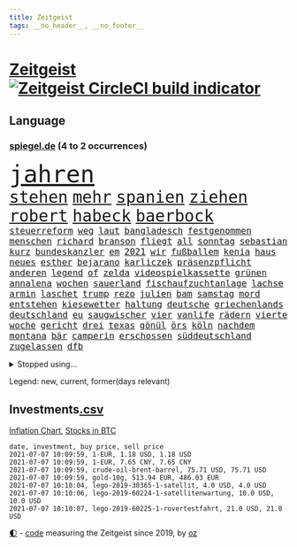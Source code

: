 ```yaml
---
title: Zeitgeist
tags: __no_header__, __no_footer__
---
```


# [Zeitgeist](https://oliz.io/zeitgeist/) [![Zeitgeist CircleCI build indicator](https://circleci.com/gh/ooz/zeitgeist.svg?style=shield)](https://circleci.com/gh/ooz/zeitgeist)

## Language

<h3><a href="https://www.spiegel.de" target="_blank">spiegel.de</a> (4 to 2 occurrences)</h3>
<p style="font-family:monospace">
<span style="font-size:32pt"><a href="news_links.html#jahren" class="current">jahren</a></span>
<br>
<span style="font-size:22pt"><a href="news_links.html#stehen" class="current">stehen</a></span>
<span style="font-size:22pt"><a href="news_links.html#mehr" class="current">mehr</a></span>
<span style="font-size:22pt"><a href="news_links.html#spanien" class="current">spanien</a></span>
<span style="font-size:22pt"><a href="news_links.html#ziehen" class="current">ziehen</a></span>
<span style="font-size:22pt"><a href="news_links.html#robert" class="current">robert</a></span>
<span style="font-size:22pt"><a href="news_links.html#habeck" class="current">habeck</a></span>
<span style="font-size:22pt"><a href="news_links.html#baerbock" class="current">baerbock</a></span>
<br>
<span style="font-size:12pt"><a href="news_links.html#steuerreform" class="current">steuerreform</a></span>
<span style="font-size:12pt"><a href="news_links.html#weg" class="current">weg</a></span>
<span style="font-size:12pt"><a href="news_links.html#laut" class="current">laut</a></span>
<span style="font-size:12pt"><a href="news_links.html#bangladesch" class="new">bangladesch</a></span>
<span style="font-size:12pt"><a href="news_links.html#festgenommen" class="current">festgenommen</a></span>
<span style="font-size:12pt"><a href="news_links.html#menschen" class="current">menschen</a></span>
<span style="font-size:12pt"><a href="news_links.html#richard" class="current">richard</a></span>
<span style="font-size:12pt"><a href="news_links.html#branson" class="current">branson</a></span>
<span style="font-size:12pt"><a href="news_links.html#fliegt" class="current">fliegt</a></span>
<span style="font-size:12pt"><a href="news_links.html#all" class="current">all</a></span>
<span style="font-size:12pt"><a href="news_links.html#sonntag" class="current">sonntag</a></span>
<span style="font-size:12pt"><a href="news_links.html#sebastian" class="current">sebastian</a></span>
<span style="font-size:12pt"><a href="news_links.html#kurz" class="current">kurz</a></span>
<span style="font-size:12pt"><a href="news_links.html#bundeskanzler" class="current">bundeskanzler</a></span>
<span style="font-size:12pt"><a href="news_links.html#em" class="current">em</a></span>
<span style="font-size:12pt"><a href="news_links.html#2021" class="current">2021</a></span>
<span style="font-size:12pt"><a href="news_links.html#wir" class="current">wir</a></span>
<span style="font-size:12pt"><a href="news_links.html#fußballem" class="current">fußballem</a></span>
<span style="font-size:12pt"><a href="news_links.html#kenia" class="current">kenia</a></span>
<span style="font-size:12pt"><a href="news_links.html#haus" class="current">haus</a></span>
<span style="font-size:12pt"><a href="news_links.html#neues" class="current">neues</a></span>
<span style="font-size:12pt"><a href="news_links.html#esther" class="new">esther</a></span>
<span style="font-size:12pt"><a href="news_links.html#bejarano" class="new">bejarano</a></span>
<span style="font-size:12pt"><a href="news_links.html#karliczek" class="current">karliczek</a></span>
<span style="font-size:12pt"><a href="news_links.html#präsenzpflicht" class="new">präsenzpflicht</a></span>
<span style="font-size:12pt"><a href="news_links.html#anderen" class="current">anderen</a></span>
<span style="font-size:12pt"><a href="news_links.html#legend" class="new">legend</a></span>
<span style="font-size:12pt"><a href="news_links.html#of" class="current">of</a></span>
<span style="font-size:12pt"><a href="news_links.html#zelda" class="new">zelda</a></span>
<span style="font-size:12pt"><a href="news_links.html#videospielkassette" class="new">videospielkassette</a></span>
<span style="font-size:12pt"><a href="news_links.html#grünen" class="current">grünen</a></span>
<span style="font-size:12pt"><a href="news_links.html#annalena" class="current">annalena</a></span>
<span style="font-size:12pt"><a href="news_links.html#wochen" class="current">wochen</a></span>
<span style="font-size:12pt"><a href="news_links.html#sauerland" class="current">sauerland</a></span>
<span style="font-size:12pt"><a href="news_links.html#fischaufzuchtanlage" class="new">fischaufzuchtanlage</a></span>
<span style="font-size:12pt"><a href="news_links.html#lachse" class="new">lachse</a></span>
<span style="font-size:12pt"><a href="news_links.html#armin" class="current">armin</a></span>
<span style="font-size:12pt"><a href="news_links.html#laschet" class="current">laschet</a></span>
<span style="font-size:12pt"><a href="news_links.html#trump" class="current">trump</a></span>
<span style="font-size:12pt"><a href="news_links.html#rezo" class="current">rezo</a></span>
<span style="font-size:12pt"><a href="news_links.html#julien" class="new">julien</a></span>
<span style="font-size:12pt"><a href="news_links.html#bam" class="new">bam</a></span>
<span style="font-size:12pt"><a href="news_links.html#samstag" class="current">samstag</a></span>
<span style="font-size:12pt"><a href="news_links.html#mord" class="current">mord</a></span>
<span style="font-size:12pt"><a href="news_links.html#entstehen" class="current">entstehen</a></span>
<span style="font-size:12pt"><a href="news_links.html#kiesewetter" class="new">kiesewetter</a></span>
<span style="font-size:12pt"><a href="news_links.html#haltung" class="current">haltung</a></span>
<span style="font-size:12pt"><a href="news_links.html#deutsche" class="current">deutsche</a></span>
<span style="font-size:12pt"><a href="news_links.html#griechenlands" class="new">griechenlands</a></span>
<span style="font-size:12pt"><a href="news_links.html#deutschland" class="current">deutschland</a></span>
<span style="font-size:12pt"><a href="news_links.html#eu" class="current">eu</a></span>
<span style="font-size:12pt"><a href="news_links.html#saugwischer" class="new">saugwischer</a></span>
<span style="font-size:12pt"><a href="news_links.html#vier" class="current">vier</a></span>
<span style="font-size:12pt"><a href="news_links.html#vanlife" class="new">vanlife</a></span>
<span style="font-size:12pt"><a href="news_links.html#rädern" class="current">rädern</a></span>
<span style="font-size:12pt"><a href="news_links.html#vierte" class="current">vierte</a></span>
<span style="font-size:12pt"><a href="news_links.html#woche" class="current">woche</a></span>
<span style="font-size:12pt"><a href="news_links.html#gericht" class="current">gericht</a></span>
<span style="font-size:12pt"><a href="news_links.html#drei" class="current">drei</a></span>
<span style="font-size:12pt"><a href="news_links.html#texas" class="current">texas</a></span>
<span style="font-size:12pt"><a href="news_links.html#gönül" class="new">gönül</a></span>
<span style="font-size:12pt"><a href="news_links.html#örs" class="new">örs</a></span>
<span style="font-size:12pt"><a href="news_links.html#köln" class="current">köln</a></span>
<span style="font-size:12pt"><a href="news_links.html#nachdem" class="current">nachdem</a></span>
<span style="font-size:12pt"><a href="news_links.html#montana" class="new">montana</a></span>
<span style="font-size:12pt"><a href="news_links.html#bär" class="new">bär</a></span>
<span style="font-size:12pt"><a href="news_links.html#camperin" class="new">camperin</a></span>
<span style="font-size:12pt"><a href="news_links.html#erschossen" class="current">erschossen</a></span>
<span style="font-size:12pt"><a href="news_links.html#süddeutschland" class="current">süddeutschland</a></span>
<span style="font-size:12pt"><a href="news_links.html#zugelassen" class="current">zugelassen</a></span>
<span style="font-size:12pt"><a href="news_links.html#dfb" class="current">dfb</a></span>
</p>
<details>
<summary>Stopped using...</summary>
<p class="former" style="font-size:12pt">
attackieren(261) gegenseitig(261) konkurrenten(261) arbeitsplatz(260) bernd(260) beschleunigt(260) chelsea(260) einzelnen(260) gefangen(260) kurzarbeitergeld(260) landtagswahl(260) mysteriöse(260) oberbürgermeister(260) unabhängigkeit(260) welchem(260) 89(259) ber(259) coronawarnapp(259) enger(259) filialen(259) fraktionschef(259) halbes(259) haseloff(259) kremlkritiker(259) massiver(259) reiner(259) runter(259) theater(259) verhängte(259) besetzung(258) city(258) geschaffen(258) landkreis(258) meghan(258) ruhm(258) ruth(258) sicht(258) unabhängige(258) verhältnis(258) weitet(258) arbeitsplätze(257) berühmt(257) chinesischer(257) d(257) doku(257) erteilt(257) geboten(257) konzernchef(257) mächtige(257) rechtfertigt(257) ruhestand(257) schweigen(257) verluste(257) versagt(257) you(257) zunehmende(257) überzeugt(257) beleidigungen(256) dame(256) dauer(256) flüge(256) gewaltig(256) inmitten(256) kamera(256) klaren(256) lukaschenkos(256) maß(256) prägen(256) recherchen(256) trauer(256) tweet(256) unosicherheitsrat(256) unterschiede(256) verstößen(256) arbeiter(255) bars(255) bisherige(255) brandanschlag(255) bulgarien(255) dschungel(255) geständnis(255) größtes(255) investieren(255) medizin(255) post(255) schwangerschaft(255) schwieriger(255) stille(255) streichen(255) summe(255) teheran(255) teslachef(255) vfl(255) woanders(255) wolfsburg(255) zeitweise(255) ausstieg(254) betrugs(254) betrüger(254) charlie(254) dahinter(254) four(254) geholt(254) hinrichtungen(254) infolge(254) kanzler(254) kauf(254) lieben(254) minderheit(254) mitglied(254) ohren(254) pocht(254) polizeigewalt(254) promis(254) riskiert(254) schicksal(254) smartphone(254) swetlana(254) tirol(254) umsetzung(254) wahlsieg(254) 71(253) aufruf(253) ausfallen(253) bar(253) barcelona(253) braun(253) engagement(253) entstanden(253) funktioniert(253) geschäfte(253) kommunen(253) leitung(253) löhne(253) phase(253) rechten(253) schaltet(253) schwieg(253) streitkräfte(253) tichanowskaja(253) umweltministerin(253) weiten(253) weiteres(253) weltwirtschaft(253) zensur(253) zugunsten(253) abgang(252) abkommen(252) allzu(252) arbeitsbedingungen(252) geheimnis(252) hierzulande(252) hungerstreik(252) jahrhunderts(252) klimaschützer(252) kündigung(252) markt(252) notfallzulassung(252) power(252) privaten(252) rat(252) schröder(252) sichern(252) spektakel(252) spekulationen(252) unterlagen(252) anerkennen(251) attila(251) betonte(251) bundesinnenminister(251) diego(251) eingefroren(251) geladen(251) guardiola(251) hildmann(251) jahrelangem(251) lakers(251) nancy(251) organisierte(251) pep(251) putsch(251) versinkt(251) versuchte(251) weltspitze(251) 1945(250) 19jährige(250) busse(250) deutlicher(250) eingegangen(250) eric(250) fauci(250) gefeuert(250) geändert(250) hotel(250) i(250) massenmord(250) sofia(250) tausenden(250) uiguren(250) verfügt(250) werder(250) wlan(250) 02(249) beeinflusst(249) christopher(249) einführen(249) erlauben(249) froh(249) heidenreich(249) häufen(249) höchststand(249) künftigen(249) mörder(249) profitierte(249) radikale(249) scheidende(249) stoßen(249) täglich(249) veranstaltungen(249) verspätung(249) berg(248) celle(248) großbritanniens(248) kochinstitut(248) lohn(248) oppositionsführer(248) saarbrücken(248) siegte(248) verurteilen(248) zurückkehren(248) bodo(247) bvb(247) erkenntnisse(247) ertragen(247) größter(247) parlamentswahl(247) ramelow(247) regiert(247) sowohl(247) steuererklärung(247) verfolgungsjagd(247) wirtschaftsprüfer(247) wähler(247) berlins(246) beschließen(246) eurecht(246) format(246) inszeniert(246) jüngere(246) kardashian(246) lernt(246) mitternacht(246) notruf(246) philipp(246) prime(246) rechtsaußen(246) scherz(246) spiegelrecherchen(246) automobilgeschichte(245) befeuern(245) begeisterten(245) besserung(245) erfurter(245) frühling(245) grundgesetz(245) hunderten(245) ice(245) irren(245) laura(245) schlacht(245) schmerzen(245) verschwanden(245) berühmte(244) bewegen(244) debakel(244) dokumentiert(244) ehepaar(244) erregt(244) freiwillige(244) gelobt(244) jennifer(244) miete(244) rivale(244) schnelltests(244) augenhöhe(243) beleidigt(243) crew(243) einheitliche(243) offenen(243) schwachen(243) spektakulären(243) verbessert(243) vorgeht(243) widersprechen(243) abtreten(242) dürfe(242) finanzierung(242) kindesmissbrauch(242) aufstellen(241) festgestellt(241) gesprächen(241) unruhe(241) verstärkt(241) amtsgericht(240) erfinder(240) exporte(240) karlheinz(240) mikroplastik(240) prognosen(240) psychologin(240) reichsten(240) sachsenanhalts(240) stieß(240) 61(239) bezahlung(239) einigt(239) karin(239) risiken(239) signalisiert(239) sozialer(239) viersen(239) zivilen(239) 4(238) 8(238) forum(238) immerhin(238) kanzleramtschef(238) rettungswagen(238) rufe(238) signale(238) transporter(238) tweets(238) eingreifen(237) erschienen(237) gefühlt(237) günter(237) kippt(237) prince(237) spanische(237) versorgen(237) änderungen(237) 25jährigen(236) gabriel(236) inhaftierte(236) kommunistische(236) nationalen(236) status(236) unbekannt(236) drahtzieher(235) familienministerin(235) liefen(235) weiblicher(235) zigaretten(235) zugesetzt(235) beteiligen(234) einverstanden(234) erinnerung(234) basis(233) berufsgruppe(233) euaustritt(233) gewahrsam(233) langsamer(233) oxford(233) rummenigge(233) sanitäter(233) säugling(233) unterrichtet(233) zeugin(233) einigten(232) frauenfußball(232) geheimdienste(232) golden(232) riesig(232) sound(232) umgebung(232) wünsche(232) zukünftig(232) zurückgegangen(232) akzeptanz(231) fahnder(231) matthew(231) milliardenhöhe(231) prognose(231) aufgaben(230) griechischen(230) hadert(230) laufenden(230) präsenz(230) überschritten(230) angeschlagenen(229) freiwillig(229) geöffnet(229) insolvenz(229) kongo(229) rassismusvorwürfen(229) risikogruppen(229) spielplan(229) varianten(229) chefredakteur(228) fürth(228) kurswechsel(228) moderiert(228) offene(228) stillstand(228) tötungsdelikt(228) verschiebung(228) frontex(227) gehörte(227) lettland(227) nieder(227) ruanda(227) wachsen(227) helge(226) projekte(226) arbeitslose(225) durchschnittlich(225) insolvenzen(225) kasse(225) mutationen(225) zalando(225) zuspruch(225) impfstoffe(224) infektionsschutz(224) wirbel(224) wählerinnen(224) 30jähriger(223) bereitstellen(223) besitzt(223) brasilianische(223) plötzlichen(223) grenzschutzagentur(222) karrierecoachin(222) pleitewelle(222) betreibt(221) rutschte(221) atomkraft(220) dfl(220) nachteile(220) petkovic(220) shutdowns(220) afrikas(219) einzustellen(219) jurist(219) schränkt(219) schwung(219) verhalf(219) winzige(219) flächen(218) intensivstationen(218) runden(218) sap(218) staatshilfen(218) stärkt(218) gewarnt(216) zittern(216) kriegsverbrechen(215) a7(214) dortmunder(214) schulz(214) theorie(214) zonen(214) freiburger(213) gerieten(213) knapper(213) pubs(213) todeszahlen(213) dient(212) gelegen(212) massaker(212) abgeschlagen(211) liberalen(210) oberhaus(210) prozesses(210) ratschläge(210) usbundesstaaten(210) verschüttet(210) bundesverfassungsgerichts(209) geblieben(209) plädieren(209) schieben(209) einigte(208) gedenkt(208) kurzer(207) strategisch(207) kiew(206) spiegelredakteurin(206) umgebracht(206) gates(205) härtere(205) verankert(205) geflohen(204) lopez(204) sicherheitsvorkehrungen(204) vorlegen(204) klappt(203) kläger(203) fremden(202) tschechische(202) wirtschaftspolitik(202) kehrtwende(201) päckchen(201) schmerzensgeld(201) ratlos(200) vergeltung(200) gebieten(199) weltmeisterschaft(199) gesetzlichen(198) klarheit(198) kunstwerke(198) winkt(198) asylsuchende(197) fahnden(197) betrunkener(196) häuslicher(196) rätseln(196) schadensersatz(194) renommierten(193) mehren(192) rechtes(192) gewusst(191) prozessbeginn(191) quadratmeter(191) theoretisch(191) bundestagsabgeordneten(190) mitstreiter(190) bären(189) college(189) klares(189) podest(188) projekten(188) verdoppeln(188) erlebten(187) milliardäre(187) porträt(187) betreiben(186) 23jährigen(185) darmstadt(185) wamangituka(184) scheidung(183) bundesligasaison(182) pérez(182) trikots(182) unobericht(182) handgranate(181) pech(181) politischer(181) sabotage(181) australiens(180) gehöre(180) 62(179) explodiert(179) heimatstadt(179) effekt(178) thorsten(178) coronabonus(177) erschöpfung(177) ernennung(176) pfleger(176) bronze(175) blogger(174) bristol(174) populäre(174) agentur(173) nährt(173) schärferen(173) coronagefahr(172) kz(172) mangelnde(171) souveränität(171) spione(171) seniorin(170) spielende(170) berlinale(169) mitgefühl(169) nostalgie(168) eingesperrt(167) gespritzt(167) nhs(167) usamerikanischen(167) uskapitol(167) bundesligist(166) coronamutante(166) serviert(166) inhaftierung(165) monarchin(165) zufall(165) arzneimittelagentur(164) impfnachweis(164) ökonomisch(164) coronavakzine(162) enthält(162) anwenden(161) hermann(161) protagonisten(160) b117(159) trümmer(159) vornamen(159) existenzängste(158) cent(156) parks(156) uber(156) unterschrift(156) gewinne(155) beigelegt(154) gesenkt(154) gravierende(154) nordkoreanischen(154) umgebaut(154) westdeutschland(154) beatrix(152) coronapartys(152) kreuzung(152) fa(151) wassertemperaturen(150) buckinghampalast(148) polizeigewerkschaft(148) uskapitols(148) waffenlieferungen(148) begeht(147) inakzeptabel(147) offenlegen(147) schramm(146) währung(146) 160000(145) burg(145) eishockeywm(145) zusätzlichen(145) genießen(144) haut(144) löscharbeiten(144) fremder(143) speziellen(142) ausrichter(141) erkämpft(141) volles(141) erleichtert(140) klettert(140) anrücken(139) fahrgäste(139) klarzukommen(139) sprengkörper(139) baustellen(138) präsidentenamt(138) abouchakerprozess(137) bergleute(137) einziger(137) erzürnte(137) nathalie(137) ostdeutsche(137) abhängen(136) karriereende(136) nutzungsbedingungen(136) oppositionspolitikers(136) horten(135) pokal(135) gewisse(134) ostfriesland(134) sexualität(134) ungemütlich(134) abfälle(133) rudert(133) behindern(132) tierschutz(132) ewigen(131) radio(131) auschwitz(130) internationalem(130) staatsschutz(129) euskirchen(128) judenhass(128) original(128) aufgebrochen(127) mehrjährigen(127) eventim(126) 242(125) bewerben(125) friedens(125) kinderbonus(125) mietern(125) tablets(125) walterborjans(125) wählern(125) anfeindungen(124) christie's(124) überfüllten(124) alfons(123) heiratet(123) hörmann(123) massenmörder(123) regierungsbildung(123) verpflichtungen(123) ausfuhren(122) sputnik(122) stutthof(122) stören(122) wörter(122) frachtschiff(121) gegenseitigen(121) autounfall(120) finanzamt(120) demnächst(119) gestürzte(119) salvador(119) verlobter(119) überragte(119) ausländer(118) verhandlungsfähig(118) konkreten(117) palmen(117) repressionen(117) rodriguez(117) 670(116) condor(116) halles(116) josef(116) vierjährigen(116) wiegand(116) jersey(115) elite(113) relevant(113) medaille(112) unionsabgeordnete(112) gaza(111) hochrechnungen(111) luxus(111) techkonzerne(111) bestellte(109) tvstar(109) vulkans(109) dom(108) geschlossenen(108) skulptur(108) vernichtend(108) atemnot(107) mahlzeit(107) nachlässig(107) abbruch(106) carlos(106) finanzgericht(106) ruin(106) explosionen(105) stücke(105) cochefin(104) darmanin(104) flüchtig(104) gespeichert(104) jet(104) konzerte(104) kulturschaffende(104) schlangenlinien(104) knöchel(102) 2003(101) usbehörde(101) ablösung(100) harrys(100) mitverantwortung(100) steuerhinterziehung(100) abbringen(99) dates(97) laborunfall(97) praxen(97) promille(97) usgeheimdienstbericht(97) buffett(96) happy(96) verleihung(96) wahlkreis(96) warren(96) anziehen(95) bauarbeiter(95) geratene(95) privatsender(95) wissenschaftlicher(95) geimpften(94) politikern(94) elfjährigen(93) spitzenkandidaten(93) zweistellige(93) einrichtung(92) führungstreffer(92) schrott(92) importieren(91) jüngerer(91) privatkunden(91) schneefeld(91) atomausstieg(90) datensammlung(90) gendersternchen(90) ghosn(90) hausarzt(90) patentstreit(90) vonovia(90) direktmandat(89) eingesetzte(89) user(89) außengastronomie(88) gregor(88) kürzung(88) minneapolis(88) rückforderungen(88) selbstversuch(88) wiese(88) fünfjährige(87) entschlossen(86) innenverteidigung(86) stammplatz(86) terrorisieren(86) babiš(85) campus(85) polizeibeamten(85) vizeregierungschef(85) einfangen(84) hautfarbe(84) koalitionsoptionen(84) reichelt(84) wertet(84) wählerwanderung(84) zigtausende(84) fußballverband(83) schwefeldioxid(83) substanz(83) mechanismus(82) welpen(82) anzupassen(81) ausfahrt(81) ausreichen(81) geschützte(81) vernommen(81) angebote(80) aufgerissen(80) ausloten(80) millionenschaden(80) raymond(80) reis(80) sexuellem(80) staatssekretär(80) unterschiedliche(80) verbleib(80) guru(79) missachten(79) schutzausrüstung(79) aufgerollt(78) bahngleise(78) einräumen(78) hitzewellen(78) rauf(78) reisenden(78) talfahrt(78) testergebnisse(78) finanzbranche(77) firmenwert(77) gestärkt(77) shirts(77) vergebung(77) frontal(76) gucken(76) verharren(76) cessna(75) fagradalsfjall(75) gespült(75) unmögliche(75) xavier(75) ausgleichen(74) enteignung(74) angespült(73) pimssyndrom(73) rücknahme(73) ungesund(73) ausschlussverfahren(72) revolutionäre(72) u21europameisterschaft(72) draht(71) haftanstalt(71) waffenruhe(71) coronaeinbruch(70) nützliche(70) professionellen(70) siegkurs(70) stammspieler(70) sterblichen(70) thrones(70) ausgesagt(69) einstellung(69) scharfen(69) übrig(69) aggressiven(68) diktators(68) übersteht(68) 84(67) potenziellen(67) u21em(67) würzbach(67) zugunglück(67) 120000(66) garcía(66) karsten(66) alcatraz(65) anbau(65) broadway(65) erfülle(65) frauenbundesliga(65) kanten(65) louvre(65) mindestbesteuerung(65) niels(65) ostbeauftragter(65) pillen(65) wanderwitz(65) wüste(65) angewandt(64) jahrtausende(64) nordkoreanische(64) 350(63) exverfassungsschutzchef(63) geehrt(63) gewalttat(63) lira(63) münsterland(63) rächt(63) comedian(62) graue(62) nachhaltigkeit(62) südsee(62) feministischen(61) natogeneralsekretär(61) purer(61) testlabor(61) erlebnissen(60) kleinzureden(60) knappe(60) zettel(60) überdurchschnittlich(60) gefesselt(59) isländischen(59) milliardenschweren(59) oberstes(59) rangeln(59) überholmanöver(59) 24000(58) android(58) beängstigend(58) erwachsen(58) gibson(58) kurzfristigen(58) sat1(58) vorgesetzten(58) echo(57) nötigen(57) bahngleisen(56) christsozialen(56) entschlüsseln(56) heimbewohner(56) kolonialgeschichte(56) konservativer(56) vereinen(56) vereinzelt(56) popularität(55) unwürdige(55) außerirdisches(54) bewiesen(54) extremisten(54) lebensgefährliche(54) niemandem(54) schauspielhaus(54) textnachrichten(54) öffneten(54) geplanter(53) gießen(53) machtkampfs(53) silent(53) ärmeln(53) debbie(52) erschüttern(52) fahrzeugen(52) wohnungsmarkt(52) bekanntheit(51) ligaverbleib(51) tvshow(51) dino(50) gewährt(50) positivem(50) superleagueklubs(50) aufeinandertreffen(49) befördert(49) entwickelten(49) gemeldeten(49) geschlechtsneutrale(49) sextape(49) dfbteams(48) endstation(48) erfolgsrezept(48) finales(48) vollzieht(48) überraschte(48) getesteten(47) jasmin(47) nsa(47) simone(47) verschollenes(47) zusehends(47) exvwchef(46) gratulieren(46) großfeuer(46) rolls(46) vita(46) winterkorn(46) burnout(45) diversen(45) professur(45) stillen(45) urteilen(45) üblichen(45) befragen(44) selbstständigen(44) vorgelesen(44) emkader(43) kontrolleure(43) langjährigen(43) ermittelte(42) ethikkommission(42) inzidenzzahlen(42) lagerfeuer(42) milliardenschaden(42) wahlhelfer(42) bemerkenswerten(41) bo(41) brexitfan(41) bundesverdienstkreuz(41) jüngst(41) miserabel(41) nobelpreisträger(41) verbannen(41) beschlossene(40) produkt(40) trier(40) unterzeichnern(40) unzufriedenheit(40) arbeitern(39) buchstäblich(39) entgegenkommenden(39) schweinfurt(39) verscharrt(39) 42jährige(38) intensivpfleger(38) verkündete(38) etlichen(37) herzmuskelentzündungen(37) högel(37) svenja(37) ausgangs(36) autoattacke(36) brexitprozess(36) greg(36) janlennard(36) jüdischen(36) konzerngründer(36) schönheit(36) struff(36) wohnheim(36) bratislava(35) gebeutelte(35) kahn(35) life(35) niederländerin(35) restart(35) schlägerei(35) selbstverständlich(35) zweitstärkste(35) 41jährige(34) 800(34) meghans(34) teamgeist(34) behielt(33) bildungsminister(33) euausland(33) muslimische(33) potsdamer(33) prozentpunkte(33) steuerfahnder(33) angereist(32) gentechnikrecht(32) grillgut(32) nachbesserungen(32) oberlinhaus(32) pflegemitarbeiterin(32) set(32) mountbattenwindsor(31) schwerfällt(31) tories(31) tvreportage(31) 14000(30) 235(30) charlotte(30) coronaschnelltest(30) triumphieren(30) vertrat(30) genossen(29) hackerangriffs(29) riskieren(29) sächsische(29) urteilsbegründung(29) elternteil(28) gewünscht(28) internetbetrüger(28) polittalk(28) selbstbewusstsein(28) südseeinsel(28) bailey(27) belohnungen(27) cut(27) finanznöten(27) neffen(27) rentnern(27) story(27) warnschuss(27) abgegeben(26) grauen(26) paritätische(26) schmähungen(26) beibehalten(25) lieferdienste(25) antisemiten(24) handwerker(24) medienbüros(24) penisse(24) 3daudio(23) liz(23) medienhochhaus(23) patientenschützer(23) weltbank(23) zentralrat(23) 44jähriger(22) giffeys(22) klopapier(22) mutiger(22) nahostkonflikt(22) baum(21) journalistenverband(21) polizeikontrolle(21) pop(21) psyche(21) seeweg(21) strafrecht(21) stärkeren(21) 22jährigen(20) bezwingen(20) ferienflieger(20) fleischindustrie(20) nutzlose(20) zustande(20) überstunden(20) cem(19) gefälschten(19) hochumstritten(19) impfpassfälscher(19) kurzstreckenflüge(19) leonie(19) synagoge(19) vertrauter(19) balkan(18) impfangebot(18) intensivmedizinern(18) kreditkartendaten(18) legitim(18) missfällt(18) tank(18) betrügern(17) bundesfinanzhof(17) familienministerium(17) finanzämtern(17) jahresende(17) seaeye(17) abgeschaltet(16) abgeschoben(16) besitzansprüche(16) biontechimpfungen(16) gefälscht(16) hüskens(16) kohfeldt(16) laborlecktheorie(16) lydia(16) nrwcdu(16) sasha(16) thriller(16) udo(16) autonome(15) brandbrief(15) emotionen(15) grundsatz(15) langwierigen(15) oppositionsführerin(15) wiedereröffnen(15) absprache(14) einschätzungen(14) lebensgefährte(14) leclerc(14) nyiragongo(14) schmutzig(14) u21nationalmannschaft(14) verhaftung(14) verkäuferin(14) zusammenschluss(14) abtrünnige(13) bundesschülerkonferenz(13) ferraripilot(13) grönland(13) listenplatz(13) millionenpublikum(13) minsk(13) bulgarische(12) covpass(12) doppelbesteuerung(12) erzwungenen(12) heimischen(12) innengastronomie(12) renten(12) asylpolitik(11) exautomanager(11) klaut(11) mitsubishichef(11) nissan(11) verbrecher(11)
</p>
</details>
<p>Legend: <span class="new">new</span>, <span class="current">current</span>, <span class="former">former(days relevant)</span></p>

## Investments[.csv](investments.csv)

[Inflation Chart](https://inflationchart.com),
[Stocks in BTC](https://stonksinbtc.xyz/)

```
date, investment, buy price, sell price
2021-07-07 10:09:59, 1-EUR, 1.18 USD, 1.18 USD
2021-07-07 10:09:59, 1-EUR, 7.65 CNY, 7.65 CNY
2021-07-07 10:09:59, crude-oil-brent-barrel, 75.71 USD, 75.71 USD
2021-07-07 10:09:59, gold-10g, 513.94 EUR, 486.03 EUR
2021-07-07 10:10:04, lego-2019-30365-1-satellit, 4.0 USD, 4.0 USD
2021-07-07 10:10:06, lego-2019-60224-1-satellitenwartung, 10.0 USD, 10.0 USD
2021-07-07 10:10:07, lego-2019-60225-1-rovertestfahrt, 21.0 USD, 21.0 USD
```

<footer>
<a href="javascript:toggleTheme()" class="nav">🌓</a>
- <a href="https://github.com/ooz/zeitgeist">code</a> measuring the Zeitgeist since 2019, by <a href="https://oliz.io">oz</a>
</footer>
